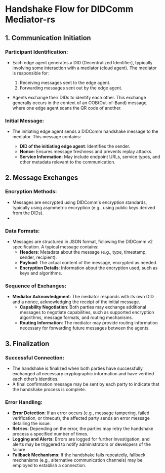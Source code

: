 # Handshake Flow for DIDComm Mediator-rs

## 1. Communication Initiation

### Participant Identification:
- Each edge agent generates a DID (Decentralized Identifier), typically involving some interaction with a mediator (cloud agent). The mediator is responsible for:
  1. Receiving messages sent to the edge agent.
  2. Forwarding messages sent out by the edge agent.
   

- Agents exchange their DIDs to identify each other. This exchange generally occurs in the context of an OOB(Out-of-Band) message, where one edge agent scans the QR code of another.
### Initial Message:
- The initiating edge agent sends a DIDComm handshake message to the mediator. This message contains:

  - **DID of the initiating edge agent**: Identifies the sender.
  - **Nonce**: Ensures message freshness and prevents replay attacks.
  - **Service Information**: May include endpoint URLs, service types, and other metadata relevant to the communication.
## 2. Message Exchanges

### Encryption Methods:
 - Messages are encrypted using DIDComm's encryption standards, typically using asymmetric encryption (e.g., using public keys derived from the DIDs).
 - 
### Data Formats:
 - Messages are structured in JSON format, following the DIDComm v2 specification. A typical message contains:
   - **Headers**: Metadata about the message (e.g., type, timestamp, sender, recipient).
   - **Payload**: The actual content of the message, encrypted as needed.
   - **Encryption Details**: Information about the encryption used, such as keys and algorithms.
  
### Sequence of Exchanges:

 - **Mediator Acknowledgment**: The mediator responds with its own DID and a nonce, acknowledging the receipt of the initial message.
   - **Capability Negotiation**: Both parties may exchange additional messages to negotiate capabilities, such as supported encryption algorithms, message formats, and routing mechanisms.
   - **Routing Information**: The mediator may provide routing information necessary for forwarding future messages between the agents.
  
## 3. Finalization

### Successful Connection:

 - The handshake is finalized when both parties have successfully exchanged all necessary cryptographic information and have verified each other’s identities.
 - A final confirmation message may be sent by each party to indicate that the handshake process is complete.

### Error Handling:

 - **Error Detection**: If an error occurs (e.g., message tampering, failed verification, or timeout), the affected party sends an error message detailing the issue.
 - **Retries**: Depending on the error, the parties may retry the handshake process a specified number of times.
 - **Logging and Alerts**: Errors are logged for further investigation, and alerts may be triggered to notify administrators or developers of the failure.
 - **Fallback Mechanisms**: If the handshake fails repeatedly, fallback mechanisms (e.g., alternative communication channels) may be employed to establish a connection.
